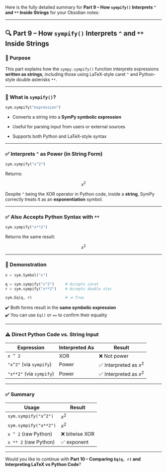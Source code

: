 Here is the fully detailed summary for **Part 9 – How `sympify()` Interprets `^` and `**` Inside Strings** for your Obsidian notes:

---

## 🔍 Part 9 – How `sympify()` Interprets `^` and `**` Inside Strings

### 📌 Purpose

This part explains how the `sympy.sympify()` function interprets expressions **written as strings**, including those using LaTeX-style caret `^` and Python-style double asterisks `**`.

---

### 🧾 What is `sympify()`?

```python
sym.sympify("expression")
```

- Converts a string into a **SymPy symbolic expression**
    
- Useful for parsing input from users or external sources
    
- Supports both Python and LaTeX-style syntax
    

---

### ✅ Interprets `^` as Power (in String Form)

```python
sym.sympify("x^2")
```

Returns:

$$ x^2 $$

Despite `^` being the XOR operator in Python code, inside a **string**, SymPy correctly treats it as an **exponentiation** symbol.

---

### ✅ Also Accepts Python Syntax with `**`

```python
sym.sympify("x**2")
```

Returns the same result:

$$ x^2 $$

---

### 🧪 Demonstration

```python
x = sym.Symbol("x")

q = sym.sympify("x^2")     # Accepts caret
r = sym.sympify("x**2")    # Accepts double star

sym.Eq(q, r)               # ➜ True
```

✔️ Both forms result in the **same symbolic expression**  
✔️ You can use `Eq()` or `==` to confirm their equality

---

### ⚠️ Direct Python Code vs. String Input

|Expression|Interpreted As|Result|
|---|---|---|
|`x ^ 2`|XOR|❌ Not power|
|`"x^2"` (via `sympify`)|Power|✅ Interpreted as $x^2$|
|`"x**2"` (via `sympify`)|Power|✅ Interpreted as $x^2$|

---

### ✅ Summary

|Usage|Result|
|---|---|
|`sym.sympify("x^2")`|$x^2$|
|`sym.sympify("x**2")`|$x^2$|
|`x ^ 2` (raw Python)|❌ bitwise XOR|
|`x ** 2` (raw Python)|✅ exponent|

---

Would you like to continue with **Part 10 – Comparing `Eq(q, r)` and Interpreting LaTeX vs Python Code**?